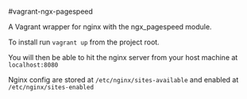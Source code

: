 #vagrant-ngx-pagespeed

A Vagrant wrapper for nginx with the ngx_pagespeed module.

To install run ```vagrant up``` from the project root.

You will then be able to hit the nginx server from your host machine at ```localhost:8080```

Nginx config are stored at ```/etc/nginx/sites-available``` and enabled at ```/etc/nginx/sites-enabled```
